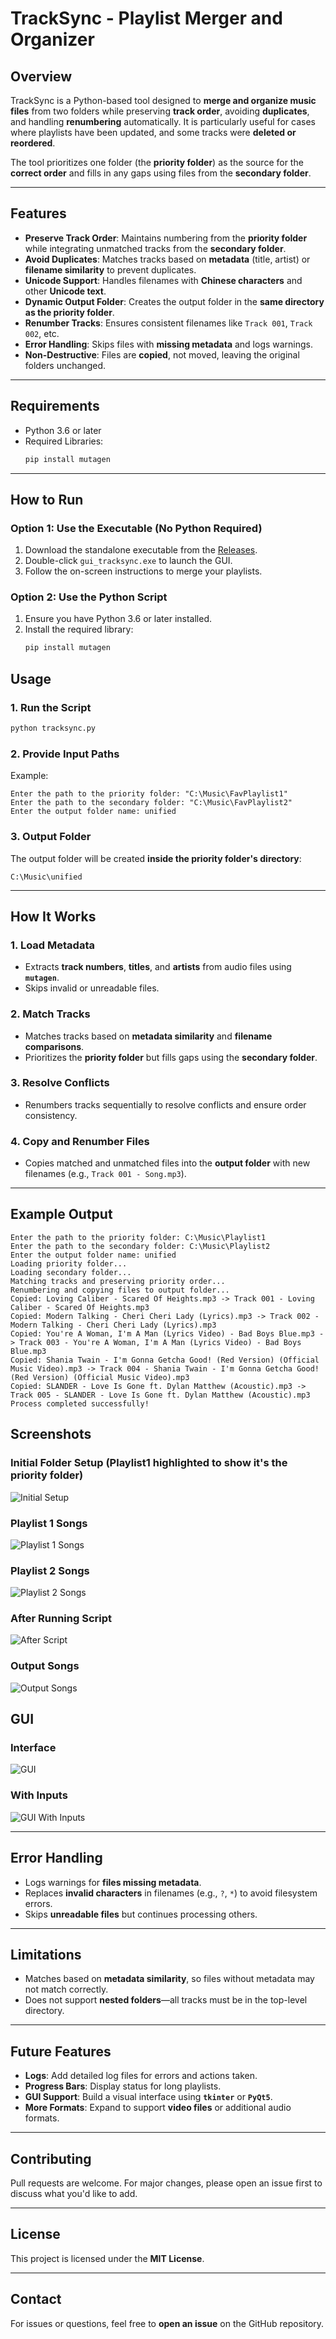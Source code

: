 # TrackSync - Playlist Merger and Organizer

## Overview
TrackSync is a Python-based tool designed to **merge and organize music files** from two folders while preserving **track order**, avoiding **duplicates**, and handling **renumbering** automatically. It is particularly useful for cases where playlists have been updated, and some tracks were **deleted or reordered**.

The tool prioritizes one folder (the **priority folder**) as the source for the **correct order** and fills in any gaps using files from the **secondary folder**.

---

## Features
- **Preserve Track Order**: Maintains numbering from the **priority folder** while integrating unmatched tracks from the **secondary folder**.
- **Avoid Duplicates**: Matches tracks based on **metadata** (title, artist) or **filename similarity** to prevent duplicates.
- **Unicode Support**: Handles filenames with **Chinese characters** and other **Unicode text**.
- **Dynamic Output Folder**: Creates the output folder in the **same directory as the priority folder**.
- **Renumber Tracks**: Ensures consistent filenames like `Track 001`, `Track 002`, etc.
- **Error Handling**: Skips files with **missing metadata** and logs warnings.
- **Non-Destructive**: Files are **copied**, not moved, leaving the original folders unchanged.

---

## Requirements
- Python 3.6 or later
- Required Libraries:
  ```bash
  pip install mutagen
  ```

---

## How to Run
### Option 1: Use the Executable (No Python Required)
1. Download the standalone executable from the [Releases](#).
2. Double-click `gui_tracksync.exe` to launch the GUI.
3. Follow the on-screen instructions to merge your playlists.

### Option 2: Use the Python Script
1. Ensure you have Python 3.6 or later installed.
2. Install the required library:
   ```bash
   pip install mutagen
   ```

## Usage
### 1. Run the Script
```bash
python tracksync.py
```

### 2. Provide Input Paths
Example:
```
Enter the path to the priority folder: "C:\Music\FavPlaylist1"
Enter the path to the secondary folder: "C:\Music\FavPlaylist2"
Enter the output folder name: unified
```

### 3. Output Folder
The output folder will be created **inside the priority folder's directory**:
```
C:\Music\unified
```

---

## How It Works
### 1. Load Metadata
- Extracts **track numbers**, **titles**, and **artists** from audio files using **`mutagen`**.
- Skips invalid or unreadable files.

### 2. Match Tracks
- Matches tracks based on **metadata similarity** and **filename comparisons**.
- Prioritizes the **priority folder** but fills gaps using the **secondary folder**.

### 3. Resolve Conflicts
- Renumbers tracks sequentially to resolve conflicts and ensure order consistency.

### 4. Copy and Renumber Files
- Copies matched and unmatched files into the **output folder** with new filenames (e.g., `Track 001 - Song.mp3`).

---

## Example Output
```
Enter the path to the priority folder: C:\Music\Playlist1
Enter the path to the secondary folder: C:\Music\Playlist2
Enter the output folder name: unified
Loading priority folder...
Loading secondary folder...
Matching tracks and preserving priority order...
Renumbering and copying files to output folder...
Copied: Loving Caliber - Scared Of Heights.mp3 -> Track 001 - Loving Caliber - Scared Of Heights.mp3
Copied: Modern Talking - Cheri Cheri Lady (Lyrics).mp3 -> Track 002 - Modern Talking - Cheri Cheri Lady (Lyrics).mp3
Copied: You're A Woman, I'm A Man (Lyrics Video) - Bad Boys Blue.mp3 -> Track 003 - You're A Woman, I'm A Man (Lyrics Video) - Bad Boys Blue.mp3
Copied: Shania Twain - I'm Gonna Getcha Good! (Red Version) (Official Music Video).mp3 -> Track 004 - Shania Twain - I'm Gonna Getcha Good! (Red Version) (Official Music Video).mp3
Copied: SLANDER - Love Is Gone ft. Dylan Matthew (Acoustic).mp3 -> Track 005 - SLANDER - Love Is Gone ft. Dylan Matthew (Acoustic).mp3
Process completed successfully!
```


## Screenshots

### Initial Folder Setup (Playlist1 highlighted to show it's the priority folder)
![Initial Setup](assets/initial.png)

### Playlist 1 Songs
![Playlist 1 Songs](assets/playlist_1_songs.png)

### Playlist 2 Songs
![Playlist 2 Songs](assets/playlist_2_songs.png)

### After Running Script
![After Script](assets/after_script.png)

### Output Songs
![Output Songs](assets/output_songs.png)

## GUI

### Interface
![GUI](assets/gui.png)

### With Inputs
![GUI With Inputs](assets/gui_inputs.png)

---

## Error Handling
- Logs warnings for **files missing metadata**.
- Replaces **invalid characters** in filenames (e.g., `?`, `*`) to avoid filesystem errors.
- Skips **unreadable files** but continues processing others.

---

## Limitations
- Matches based on **metadata similarity**, so files without metadata may not match correctly.
- Does not support **nested folders**—all tracks must be in the top-level directory.

---

## Future Features
- **Logs**: Add detailed log files for errors and actions taken.
- **Progress Bars**: Display status for long playlists.
- **GUI Support**: Build a visual interface using **`tkinter`** or **`PyQt5`**.
- **More Formats**: Expand to support **video files** or additional audio formats.

---

## Contributing
Pull requests are welcome. For major changes, please open an issue first to discuss what you'd like to add.

---

## License
This project is licensed under the **MIT License**.

---

## Contact
For issues or questions, feel free to **open an issue** on the GitHub repository.
